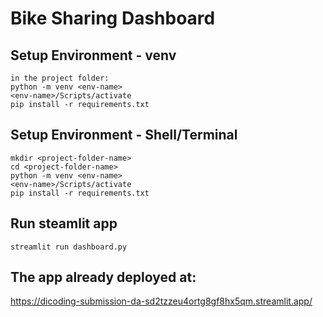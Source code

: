 # Bike Sharing Dashboard

## Setup Environment - venv
```
in the project folder:
python -m venv <env-name>
<env-name>/Scripts/activate
pip install -r requirements.txt
```

## Setup Environment - Shell/Terminal
```
mkdir <project-folder-name>
cd <project-folder-name>
python -m venv <env-name>
<env-name>/Scripts/activate
pip install -r requirements.txt
```

## Run steamlit app
```
streamlit run dashboard.py
```

## The app already deployed at:
https://dicoding-submission-da-sd2tzzeu4ortg8gf8hx5qm.streamlit.app/